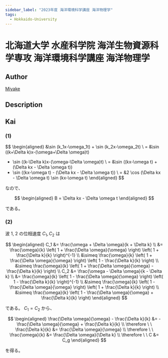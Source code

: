 ```yaml
---
sidebar_label: "2023年度 海洋環境科学講座 海洋物理学"
tags:
  - Hokkaido-University
---
```

# 北海道大学 水産科学院 海洋生物資源科学専攻 海洋環境科学講座 海洋物理学

## **Author**
[Miyake](https://miyake.github.io/exams/index.html)

## **Description**

## **Kai**
### (1)

$$
  \begin{aligned}
  &\sin (k_1x-\omega_1t) + \sin (k_2x-\omega_2t)
  \\
  = &\sin ((k+\Delta k)x-(\omega+\Delta \omega)t)
  + \sin ((k-\Delta k)x-(\omega-\Delta \omega)t)
  \\
  = &\sin ((kx-\omega t) + (\Delta kx - \Delta \omega t))
  + \sin ((kx-\omega t) - (\Delta kx - \Delta \omega t))
  \\
  = &2 \cos (\Delta kx - \Delta \omega t) \sin (kx-\omega t)
  \end{aligned}
$$

なので、

$$
  \begin{aligned}
  B = \Delta kx - \Delta \omega t
  \end{aligned}
$$

である。

### (2)
波 1, 2 の位相速度 $C_1, C_2$ は

$$
\begin{aligned}
C_1
&= \frac{\omega + \Delta \omega}{k + \Delta k}
\\
&= \frac{\omega}{k}
\left( 1 + \frac{\Delta \omega}{\omega} \right)
\left( 1 + \frac{\Delta k}{k} \right)^{-1}
\\
&\simeq \frac{\omega}{k}
\left( 1 + \frac{\Delta \omega}{\omega} \right)
\left( 1 - \frac{\Delta k}{k} \right)
\\
&\simeq \frac{\omega}{k}
\left( 1 + \frac{\Delta \omega}{\omega} - \frac{\Delta k}{k} \right)
\\
C_2
&= \frac{\omega - \Delta \omega}{k - \Delta k}
\\
&= \frac{\omega}{k}
\left( 1 - \frac{\Delta \omega}{\omega} \right)
\left( 1 - \frac{\Delta k}{k} \right)^{-1}
\\
&\simeq \frac{\omega}{k}
\left( 1 - \frac{\Delta \omega}{\omega} \right)
\left( 1 + \frac{\Delta k}{k} \right)
\\
&\simeq \frac{\omega}{k}
\left( 1 - \frac{\Delta \omega}{\omega} + \frac{\Delta k}{k} \right)
\end{aligned}
$$

である。
$C_1=C_2$ から、

$$
\begin{aligned}
\frac{\Delta \omega}{\omega} - \frac{\Delta k}{k}
&= - \frac{\Delta \omega}{\omega} + \frac{\Delta k}{k}
\\
\therefore \ \ 
\frac{\Delta k}{k} &= \frac{\Delta \omega}{\omega}
\\
\therefore \ \ 
\frac{\omega}{k} &= \frac{\Delta \omega}{\Delta k}
\\
\therefore \ \ 
C &= C_g
\end{aligned}
$$

を得る。